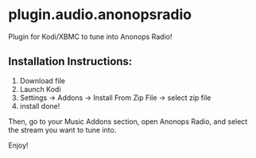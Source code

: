 # plugin.audio.anonopsradio
Plugin for Kodi/XBMC to tune into Anonops Radio!

## Installation Instructions:

1) Download file  
2) Launch Kodi  
3) Settings -> Addons -> Install From Zip File -> select zip file  
4) install done!  

Then, go to your Music Addons section, open Anonops Radio, and select the stream you want to tune into.

Enjoy!
